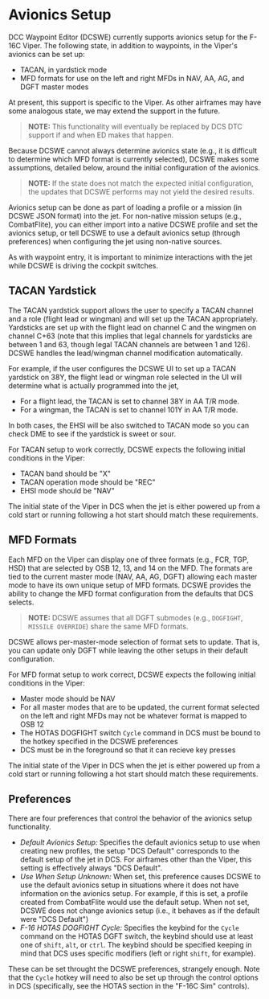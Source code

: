 # Avionics Setup

DCC Waypoint Editor (DCSWE) currently supports avionics setup for the F-16C Viper. The
following state, in addition to waypoints, in the Viper's avionics can be set up:

- TACAN, in yardstick mode
- MFD formats for use on the left and right MFDs in NAV, AA, AG, and DGFT master modes

At present, this support is specific to the Viper. As other airframes may have some
analogous state, we may extend the support in the future.

> **NOTE:** This functionality will eventually be replaced by DCS DTC support if and
> when ED makes that happen.

Because DCSWE cannot always determine avionics state (e.g., it is difficult to determine
which MFD format is currently selected), DCSWE makes some assumptions, detailed below,
around the initial configuration of the avionics.

> **NOTE:** If the state does not match the expected initial configuration, the updates
> that DCSWE performs may not yield the desired results.

Avionics setup can be done as part of loading a profile or a mission (in DCSWE JSON
format) into the jet. For non-native mission setups (e.g., CombatFlite), you can either
import into a native DCSWE profile and set the avionics setup, or tell DCSWE to use a
default avionics setup (through preferences) when configuring the jet using non-native
sources.

As with waypoint entry, it is important to minimize interactions with the jet while
DCSWE is driving the cockpit switches.

## TACAN Yardstick

The TACAN yardstick support allows the user to specify a TACAN channel and a role
(flight lead or wingman) and will set up the TACAN appropriately. Yardsticks are set
up with the flight lead on channel C and the wingmen on channel C+63 (note that this
implies that legal channels for yardsticks are between 1 and 63, though legal TACAN
channels are between 1 and 126). DCSWE handles the lead/wingman channel modification
automatically.

For example, if the user configures the DCSWE UI to set up a TACAN yardstick on 38Y,
the flight lead or wingman role selected in the UI will determine what is actually
programmed into the jet,

- For a flight lead, the TACAN is set to channel 38Y in AA T/R mode.
- For a wingman, the TACAN is set to channel 101Y in AA T/R mode.

In both cases, the EHSI will be also switched to TACAN mode so you can check DME to
see if the yardstick is sweet or sour.

For TACAN setup to work correctly, DCSWE expects the following initial conditions in
the Viper:

- TACAN band should be "X"
- TACAN operation mode should be "REC"
- EHSI mode should be "NAV"

The initial state of the Viper in DCS when the jet is either powered up from a cold
start or running following a hot start should match these requirements.

## MFD Formats

Each MFD on the Viper can display one of three formats (e.g., FCR, TGP, HSD) that are
selected by OSB 12, 13, and 14 on the MFD. The formats are tied to the current master
mode (NAV, AA, AG, DGFT) allowing each master mode to have its own unique setup of MFD
formats. DCSWE provides the ability to change the MFD format configuration from the
defaults that DCS selects.

> **NOTE:** DCSWE assumes that all DGFT submodes (e.g., `DOGFIGHT`, `MISSILE OVERRIDE`)
> share the same MFD formats.

DCSWE allows per-master-mode selection of format sets to update. That is, you can update
only DGFT while leaving the other setups in their default configuration.

For MFD format setup to work correct, DCSWE expects the following initial conditions in
the Viper:

- Master mode should be NAV
- For all master modes that are to be updated, the current format selected on the left
  and right MFDs may not be whatever format is mapped to OSB 12
- The HOTAS DOGFIGHT switch `Cycle` command in DCS must be bound to the hotkey
  specified in the DCSWE preferences
- DCS must be in the foreground so that it can recieve key presses

The initial state of the Viper in DCS when the jet is either powered up from a cold
start or running following a hot start should match these requirements.

## Preferences

There are four preferences that control the behavior of the avionics setup functionality.

- *Default Avionics Setup:* Specifies the default avionics setup to use when creating new
  profiles, the setup "DCS Default" corresponds to the default setup of the jet in DCS.
  For airframes other than the Viper, this setting is effectively always "DCS Default".
- *Use When Setup Unknown:* When set, this preference causes DCSWE to use the default
  avionics setup in situations where it does not have information on the avionics setup.
  For example, if this is set, a profile created from CombatFlite would use the default
  setup. When not set, DCSWE does not change avionics setup (i.e., it behaves as if the
  default were "DCS Default")
- *F-16 HOTAS DOGFIGHT Cycle:* Specifies the keybind for the `Cycle` command on the
  HOTAS DGFT switch, the keybind should use at least one of `shift`, `alt`, or `ctrl`.
  The keybind should be specified keeping in mind that DCS uses specific modifiers
  (left or right `shift`, for example).

These can be set throught the DCSWE preferences, strangely enough. Note that the
`Cycle` hotkey will need to also be set up through the control options in DCS
(specifically, see the HOTAS section in the "F-16C Sim" controls).